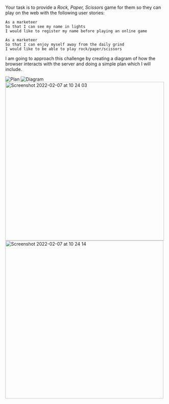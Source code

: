 Your task is to provide a _Rock, Paper, Scissors_ game for them so they can play on the web with the following user stories:

```
As a marketeer
So that I can see my name in lights
I would like to register my name before playing an online game

As a marketeer
So that I can enjoy myself away from the daily grind
I would like to be able to play rock/paper/scissors
```

I am going to approach this challenge by creating a diagram of how the browser interacts with the server and doing a simple plan which I will include. 

![Plan](https://imgur.com/oRfRPNF)
![Diagram](https://imgur.com/4K1wl4b)
<img width="497" alt="Screenshot 2022-02-07 at 10 24 03" src="https://user-images.githubusercontent.com/95872492/152770782-5236b05c-8770-437d-a52a-86bd10726a39.png">
<img width="495" alt="Screenshot 2022-02-07 at 10 24 14" src="https://user-images.githubusercontent.com/95872492/152770788-78721fd4-12aa-4bbc-a050-2bd1ffd3f041.png">
